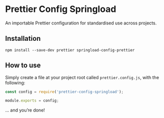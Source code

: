 # Prettier Config Springload

An importable Prettier configuration for standardised use across projects.

## Installation

```
npm install --save-dev prettier springload-config-prettier
```

## How to use

Simply create a file at your project root called `prettier.config.js`, with the following:

```js
const config = require('prettier-config-springload');

module.exports = config;
```

… and you’re done!
